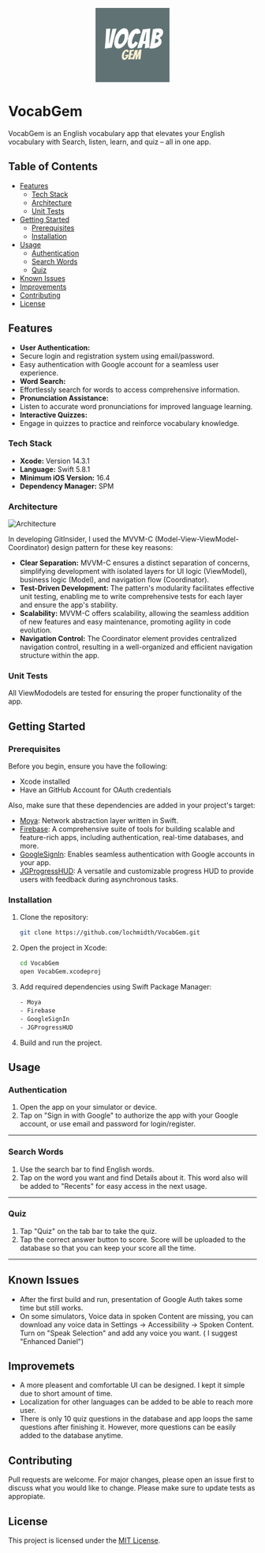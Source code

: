<p align="center">
  <img src="VocabGem/Assets.xcassets/AppIcon.appiconset/1024.png" alt="VocabGem App Icon" width="150" height="150">
</p>

# VocabGem

VocabGem is an English vocabulary app that elevates your English vocabulary with Search, listen, learn, and quiz – all in one app. 

## Table of Contents
- [Features](#features)
  - [Tech Stack](#tech-stack)
  - [Architecture](#architecture)
  - [Unit Tests](#unit-tests)
- [Getting Started](#getting-started)
  - [Prerequisites](#prerequisites)
  - [Installation](#installation)
- [Usage](#usage)
  - [Authentication](#authentication)
  - [Search Words](#search-words)
  - [Quiz](#quiz)
- [Known Issues](#known-issues)
- [Improvements](#improvements)
- [Contributing](#contributing)
- [License](#license)

## Features

- **User Authentication:**
- Secure login and registration system using email/password.
- Easy authentication with Google account for a seamless user experience.
- **Word Search:**
- Effortlessly search for words to access comprehensive information.
- **Pronunciation Assistance:**
- Listen to accurate word pronunciations for improved language learning.
- **Interactive Quizzes:**
- Engage in quizzes to practice and reinforce vocabulary knowledge.

### Tech Stack

- **Xcode:** Version 14.3.1
- **Language:** Swift 5.8.1
- **Minimum iOS Version:** 16.4
- **Dependency Manager:** SPM

### Architecture

![Architecture](https://miro.medium.com/v2/resize:fit:566/1*VS4lOMnFpqEAOwTdDsk4mg.jpeg)

In developing GitInsider, I used the MVVM-C (Model-View-ViewModel-Coordinator) design pattern for these key reasons:

- **Clear Separation:** MVVM-C ensures a distinct separation of concerns, simplifying development with isolated layers for UI logic (ViewModel), business logic (Model), and navigation flow (Coordinator).
- **Test-Driven Development:** The pattern's modularity facilitates effective unit testing, enabling me to write comprehensive tests for each layer and ensure the app's stability.
- **Scalability:** MVVM-C offers scalability, allowing the seamless addition of new features and easy maintenance, promoting agility in code evolution.
- **Navigation Control:** The Coordinator element provides centralized navigation control, resulting in a well-organized and efficient navigation structure within the app.

### Unit Tests

All ViewMododels are tested for ensuring the proper functionality of the app.

## Getting Started

### Prerequisites

Before you begin, ensure you have the following:

- Xcode installed
- Have an GitHub Account for OAuth credentials

Also, make sure that these dependencies are added in your project's target:

- [Moya](https://github.com/Moya/Moya): Network abstraction layer written in Swift.
- [Firebase](https://github.com/firebase/firebase-ios-sdk): A comprehensive suite of tools for building scalable and feature-rich apps, including authentication, real-time databases, and more.
- [GoogleSignIn](https://github.com/google/GoogleSignIn-iOS): Enables seamless authentication with Google accounts in your app.
- [JGProgressHUD](https://github.com/JonasGessner/JGProgressHUD): A versatile and customizable progress HUD to provide users with feedback during asynchronous tasks.

### Installation

1. Clone the repository:

    ```bash
    git clone https://github.com/lochmidth/VocabGem.git
    ```

2. Open the project in Xcode:

    ```bash
    cd VocabGem
    open VocabGem.xcodeproj
    ```
3. Add required dependencies using Swift Package Manager:

   ```bash
   - Moya
   - Firebase
   - GoogleSignIn
   - JGProgressHUD
    ```

6. Build and run the project.

## Usage

###  Authentication

1. Open the app on your simulator or device.
2. Tap on "Sign in with Google" to authorize the app with your Google account, or use email and password for login/register.

---

### Search Words

1. Use the search bar to find English words.
2. Tap on the word you want and find Details about it. This word also will be added to "Recents" for easy access in the next usage.

---

### Quiz

1. Tap "Quiz" on the tab bar to take the quiz.
2. Tap the correct answer button to score. Score will be uploaded to the database so that you can keep your score all the time.

---

## Known Issues
- After the first build and run, presentation of Google Auth takes some time but still works.
- On some simulators, Voice data in spoken Content are missing, you can download any voice data in Settings -> Accessibility -> Spoken Content. Turn on "Speak Selection" and add any voice you want. ( I suggest "Enhanced Daniel")

## Improvemets
- A more pleasent and comfortable UI can be designed. I kept it simple due to short amount of time.
- Localization for other languages can be added to be able to reach more user.
- There is only 10 quiz questions in the database and app loops the same questions after finishing it. However, more questions can be easily added to the database anytime.


## Contributing

Pull requests are welcome. For major changes, please open an issue first to discuss what you would like to change. Please make sure to update tests as appropiate.

## License

This project is licensed under the [MIT License](LICENSE).
